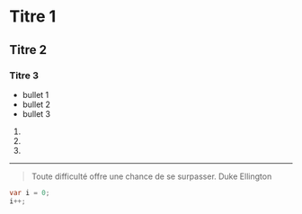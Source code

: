 # Titre 1
## Titre 2
### Titre 3

- bullet 1
- bullet 2
- bullet 3

1.
1.
1.

-----

> Toute difficulté offre une chance de se surpasser. Duke Ellington

```csharp
var i = 0;
i++;
```
